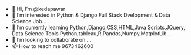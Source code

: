 - 👋 Hi, I’m @kedapawar
- 👀 I’m interested in Python & Django Full Stack Dvelopment & Data Science Job...
- 🌱 I’m currently learning Python,Django,CSS,HTML,Java Scripts,JQuery, Data Science Tools Python,tableau,R,Pandas,Numpy,MatplotLib...
- 💞️ I’m looking to collaborate on ...
- 📫 How to reach me 9673462600

<!---
kedapawar/kedapawar is a ✨ special ✨ repository because its `README.md` (this file) appears on your GitHub profile.
You can click the Preview link to take a look at your changes.
--->

